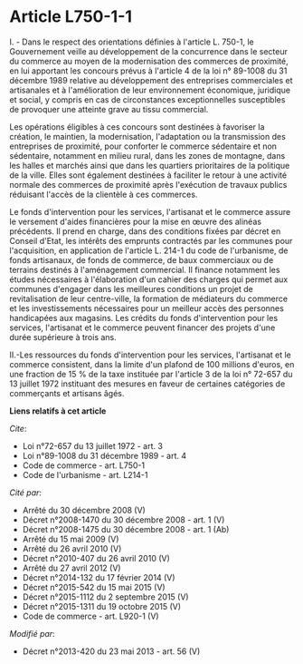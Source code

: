 # Article L750-1-1

I. - Dans le respect des orientations définies à l'article L. 750-1, le Gouvernement veille au développement de la
concurrence dans le secteur du commerce au moyen de la modernisation des commerces de proximité, en lui apportant les
concours prévus à l'article 4 de la loi n° 89-1008 du 31 décembre 1989 relative au développement des entreprises commerciales
et artisanales et à l'amélioration de leur environnement économique, juridique et social, y compris en cas de circonstances
exceptionnelles susceptibles de provoquer une atteinte grave au tissu commercial. 

Les opérations éligibles à ces concours sont destinées à favoriser la création, le maintien, la modernisation, l'adaptation
ou la transmission des entreprises de proximité, pour conforter le commerce sédentaire et non sédentaire, notamment en milieu
rural, dans les zones de montagne, dans les halles et marchés ainsi que dans les quartiers prioritaires de la politique de la
ville. Elles sont également destinées à faciliter le retour à une activité normale des commerces de proximité après
l'exécution de travaux publics réduisant l'accès de la clientèle à ces commerces. 

Le fonds d'intervention pour les services, l'artisanat et le commerce assure le versement d'aides financières pour la mise en
œuvre des alinéas précédents. Il prend en charge, dans des conditions fixées par décret en Conseil d'Etat, les intérêts des
emprunts contractés par les communes pour l'acquisition, en application de l'article L. 214-1 du code de l'urbanisme, de
fonds artisanaux, de fonds de commerce, de baux commerciaux ou de terrains destinés à l'aménagement commercial. Il finance
notamment les études nécessaires à l'élaboration d'un cahier des charges qui permet aux communes d'engager dans les
meilleures conditions un projet de revitalisation de leur centre-ville, la formation de médiateurs du commerce et les
investissements nécessaires pour un meilleur accès des personnes handicapées aux magasins. Les crédits du fonds
d'intervention pour les services, l'artisanat et le commerce peuvent financer des projets d'une durée supérieure à trois
ans. 

II.-Les ressources du fonds d'intervention pour les services, l'artisanat et le commerce consistent, dans la limite d'un
plafond de 100 millions d'euros, en une fraction de 15 % de la taxe instituée par l'article 3 de la loi n° 72-657 du 13
juillet 1972 instituant des mesures en faveur de certaines catégories de commerçants et artisans âgés.

**Liens relatifs à cet article**

_Cite_:

  - Loi n°72-657 du 13 juillet 1972 - art. 3
  - Loi n°89-1008 du 31 décembre 1989 - art. 4
  - Code de commerce - art. L750-1
  - Code de l'urbanisme - art. L214-1

_Cité par_:

  - Arrêté du 30 décembre 2008 (V)
  - Décret n°2008-1470 du 30 décembre 2008 - art. 1 (V)
  - Décret n°2008-1475 du 30 décembre 2008 - art. 1 (Ab)
  - Arrêté du 15 mai 2009 (V)
  - Arrêté du 26 avril 2010 (V)
  - Décret n°2010-407 du 26 avril 2010 (V)
  - Arrêté du 27 avril 2012 (V)
  - Décret n°2014-132 du 17 février 2014 (V)
  - Décret n°2015-542 du 15 mai 2015 (V)
  - Décret n°2015-1112 du 2 septembre 2015 (V)
  - Décret n°2015-1311 du 19 octobre 2015 (V)
  - Code de commerce - art. L920-1 (V)

_Modifié par_:

  - Décret n°2013-420 du 23 mai 2013 - art. 56 (V)
